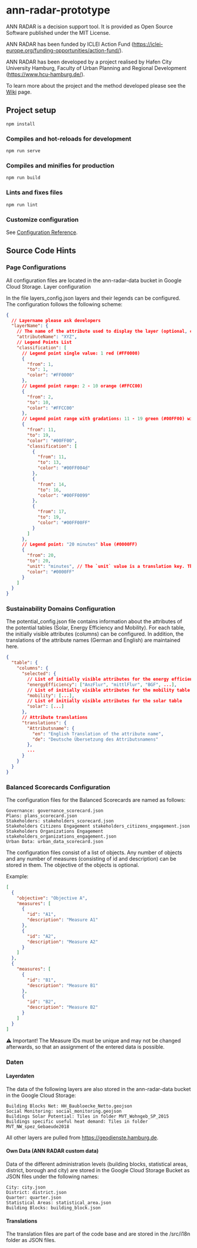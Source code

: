 # ann-radar-prototype

ANN RADAR is a decision support tool. It is provided as Open Source Software published under the MIT License.

ANN RADAR has been funded by ICLEI Action Fund (https://iclei-europe.org/funding-opportunities/action-fund/).

ANN RADAR has been developed by a project realised by Hafen City University Hamburg, Faculty of Urban Planning and Regional Development (https://www.hcu-hamburg.de/).

To learn more about the project and the method developed please see the <a href="https://github.com/ANN-RADAR/ann-radar-prototype/wiki">Wiki</a> page.

## Project setup

```
npm install
```

### Compiles and hot-reloads for development

```
npm run serve
```

### Compiles and minifies for production

```
npm run build
```

### Lints and fixes files

```
npm run lint
```

### Customize configuration

See [Configuration Reference](https://cli.vuejs.org/config/).

## Source Code Hints

### Page Configurations

All configuration files are located in the ann-radar-data bucket in Google Cloud Storage.
Layer configuration

In the file layers_config.json layers and their legends can be configured.
The configuration follows the following scheme:


```json
{
  // Layername please ask developers
  "layerName": {
    // The name of the attribute used to display the layer (optional, only needed for layers that display their own data).
    "attributeName": "XYZ",
    // Legend Points List
    "classification": [
      // Legend point single value: 1 red (#FF0000)
      {
        "from": 1,
        "to": 1,
        "color": "#FF0000"
      },
      // Legend point range: 2 - 10 orange (#FFCC00)
      {
        "from": 2,
        "to": 10,
        "color": "#FFCC00"
      },
      // Legend point range with gradations: 11 - 19 green (#00FF00) with three gradations (fold-out)
      {
        "from": 11,
        "to": 19,
        "color": "#00FF00",
        "classification": [
          {
            "from": 11,
            "to": 13,
            "color": "#00FF004d"
          },
          {
            "from": 14,
            "to": 16,
            "color": "#00FF0099"
          },
          {
            "from": 17,
            "to": 19,
            "color": "#00FF00FF"
          }
        ]
      },
      // Legend point: "20 minutes" blue (#0000FF)
      {
        "from": 20,
        "to": 20,
        "unit": "minutes", // The `unit` value is a translation key. This must be created in the translations.
        "color": "#0000FF"
      }
    ]
  }
}
```

### Sustainability Domains Configuration

The potential_config.json file contains information about the attributes of the potential tables (Solar, Energy Efficiency and Mobility). For each table, the initially visible attributes (columns) can be configured. In addition, the translations of the attribute names (German and English) are maintained here.

```json
{
  "table": {
    "columns": {
      "selected": {
        // List of initially visible attributes for the energy efficiency table
        "energyEfficiency": ["AnzFlur", "mittlFlur", "BGF", ...],
        // List of initially visible attributes for the mobility table
        "mobility": [...],
        // List of initially visible attributes for the solar table
        "solar": [...]
      },
      // Attribute translations
      "translations": {
        "Attributsname": {
          "en": "English Translation of the attribute name",
          "de": "Deutsche Übersetzung des Attributsnamens"
        },
        ...
      }
    }
  }
}
```

### Balanced Scorecards Configuration

The configuration files for the Balanced Scorecards are named as follows:

    Governance: governance_scorecard.json
    Plans: plans_scorecard.json
    Stakeholders: stakeholders_scorecard.json
    Stakeholders Citizens Engagement stakeholders_citizens_engagement.json
    Stakeholders Organizations Engagement stakeholders_organizations_engagement.json
    Urban Data: urban_data_scorecard.json

The configuration files consist of a list of objects. Any number of objects and any number of measures (consisting of id and description) can be stored in them. The objective of the objects is optional.

Example:
```json
[
  {
    "objective": "Objective A",
    "measures": [
      {
        "id": "A1",
        "description": "Measure A1"
      },
      {
        "id": "A2",
        "description": "Measure A2"
      }
    ]
  },
  {
    "measures": [
      {
        "id": "B1",
        "description": "Measure B1"
      },
      {
        "id": "B2",
        "description": "Measure B2"
      }
    ]
  }
]
```
⚠️ Important! The Measure IDs must be unique and may not be changed afterwards, so that an assignment of the entered data is possible.

### Daten
#### Layerdaten

The data of the following layers are also stored in the ann-radar-data bucket in the Google Cloud Storage:

    Building Blocks Net: HH_Baubloecke_Netto.geojson
    Social Monitoring: social_monitoring.geojson
    Buildings Solar Potential: Tiles in folder MVT_Wohngeb_SP_2015
    Buildings specific useful heat demand: Tiles in folder MVT_NW_spez_Gebaeude2018

All other layers are pulled from https://geodienste.hamburg.de.

#### Own Data (ANN RADAR custom data)

Data of the different administration levels (building blocks, statistical areas, district, borough and city) are stored in the Google Cloud Storage Bucket as JSON files under the following names:

    City: city.json
    District: district.json
    Quarter: quarter.json
    Statistical Areas: statistical_area.json
    Building Blocks: building_block.json

#### Translations

The translation files are part of the code base and are stored in the /src/i18n folder as JSON files.



